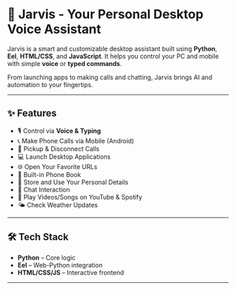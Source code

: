 # 🤖 Jarvis - Your Personal Desktop Voice Assistant

Jarvis is a smart and customizable desktop assistant built using **Python**, **Eel**, **HTML/CSS**, and **JavaScript**. It helps you control your PC and mobile with simple **voice** or **typed commands**.

From launching apps to making calls and chatting, Jarvis brings AI and automation to your fingertips.

---

## ✨ Features

- 🎙️ Control via **Voice & Typing**
- 📞 Make Phone Calls via Mobile (Android)
- 📲 Pickup & Disconnect Calls
- 💻 Launch Desktop Applications
- 🌐 Open Your Favorite URLs
- 📔 Built-in Phone Book
- 🙋 Store and Use Your Personal Details
- 🤖 Chat Interaction
- 🎵 Play Videos/Songs on YouTube & Spotify
- 🌤️ Check Weather Updates

---

## 🛠️ Tech Stack

- **Python** – Core logic
- **Eel** – Web-Python integration
- **HTML/CSS/JS** – Interactive frontend

---

